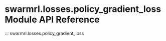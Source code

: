 # swarmrl.losses.policy_gradient_loss Module API Reference

::: swarmrl.losses.policy_gradient_loss
